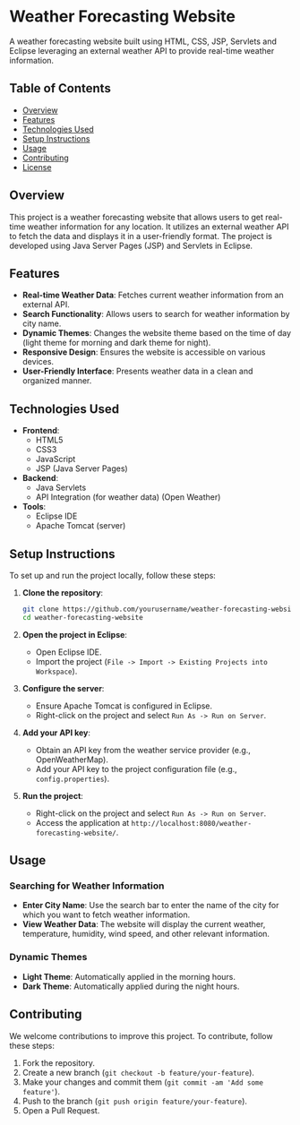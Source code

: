 # Weather Forecasting Website


A weather forecasting website built using HTML, CSS, JSP, Servlets and Eclipse leveraging an external weather API to provide real-time weather information.

## Table of Contents

- [Overview](#overview)
- [Features](#features)
- [Technologies Used](#technologies-used)
- [Setup Instructions](#setup-instructions)
- [Usage](#usage)
- [Contributing](#contributing)
- [License](#license)

## Overview

This project is a weather forecasting website that allows users to get real-time weather information for any location. It utilizes an external weather API to fetch the data and displays it in a user-friendly format. The project is developed using Java Server Pages (JSP) and Servlets in Eclipse.

## Features

- **Real-time Weather Data**: Fetches current weather information from an external API.
- **Search Functionality**: Allows users to search for weather information by city name.
- **Dynamic Themes**: Changes the website theme based on the time of day (light theme for morning and dark theme for night).
- **Responsive Design**: Ensures the website is accessible on various devices.
- **User-Friendly Interface**: Presents weather data in a clean and organized manner.

## Technologies Used

- **Frontend**:
  - HTML5
  - CSS3
  - JavaScript
  - JSP (Java Server Pages)
- **Backend**:
  - Java Servlets
  - API Integration (for weather data) (Open Weather)
- **Tools**:
  - Eclipse IDE
  - Apache Tomcat (server)

## Setup Instructions

To set up and run the project locally, follow these steps:

1. **Clone the repository**:
    ```bash
    git clone https://github.com/yourusername/weather-forecasting-website.git
    cd weather-forecasting-website
    ```

2. **Open the project in Eclipse**:
    - Open Eclipse IDE.
    - Import the project (`File -> Import -> Existing Projects into Workspace`).

3. **Configure the server**:
    - Ensure Apache Tomcat is configured in Eclipse.
    - Right-click on the project and select `Run As -> Run on Server`.

4. **Add your API key**:
    - Obtain an API key from the weather service provider (e.g., OpenWeatherMap).
    - Add your API key to the project configuration file (e.g., `config.properties`).

5. **Run the project**:
    - Right-click on the project and select `Run As -> Run on Server`.
    - Access the application at `http://localhost:8080/weather-forecasting-website/`.

## Usage

### Searching for Weather Information

- **Enter City Name**: Use the search bar to enter the name of the city for which you want to fetch weather information.
- **View Weather Data**: The website will display the current weather, temperature, humidity, wind speed, and other relevant information.

### Dynamic Themes

- **Light Theme**: Automatically applied in the morning hours.
- **Dark Theme**: Automatically applied during the night hours.

## Contributing

We welcome contributions to improve this project. To contribute, follow these steps:

1. Fork the repository.
2. Create a new branch (`git checkout -b feature/your-feature`).
3. Make your changes and commit them (`git commit -am 'Add some feature'`).
4. Push to the branch (`git push origin feature/your-feature`).
5. Open a Pull Request.
